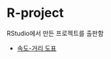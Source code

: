 # R-project
RStudio에서 만든 프로젝트를 출판함

<ul>
<li><a href="https://github.com/zeroth-choi/R-project/blob/main/OUTPUT/index.html">속도-거리 도표</a></li>
</ul>
